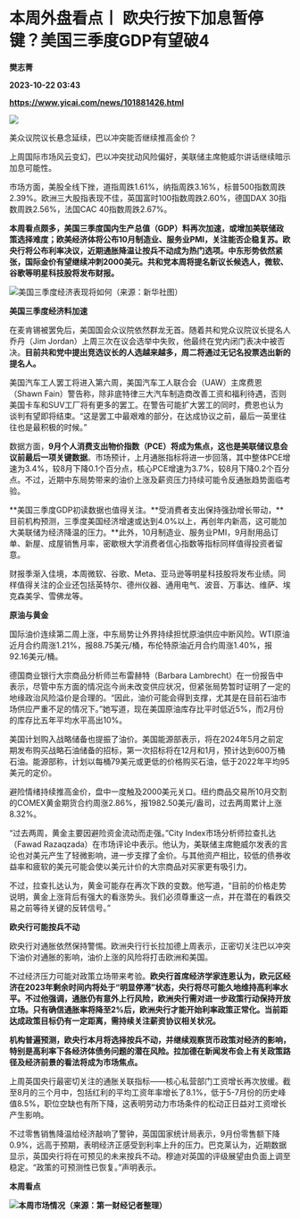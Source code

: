 # 本周外盘看点丨 欧央行按下加息暂停键？美国三季度GDP有望破4
**樊志菁**

**2023-10-22 03:43**

**https://www.yicai.com/news/101881426.html**

![](https://imgcdn.yicai.com/uppics/slides/2023/10/f6906529860f929afa05501c70e857c2.jpg)

美众议院议长悬念延续，巴以冲突能否继续推高金价？

上周国际市场风云变幻，巴以冲突扰动风险偏好，美联储主席鲍威尔讲话继续暗示加息可能性。

市场方面，美股全线下挫，道指周跌1.61%，纳指周跌3.16%，标普500指数周跌2.39%。欧洲三大股指表现不佳，英国富时100指数周跌2.60%，德国DAX 30指数周跌2.56%，法国CAC 40指数周跌2.67%。

**本周看点颇多，美国三季度国内生产总值（GDP）料再次加速，或增加美联储政策选择难度；欧美经济体将公布10月制造业、服务业PMI，关注能否企稳复苏。欧央行将公布利率决议，近期通胀降温让按兵不动成为热门选项。中东形势依然紧张，国际金价有望继续冲刺2000美元。共和党本周将提名新议长候选人，微软、谷歌等明星科技股将发布财报。**

![美国三季度经济表现将如何（来源：新华社图）](https://imgcdn.yicai.com/uppics/images/2023/10/e78c8b62488f1361dca93334dc84d821.jpg)

**美国三季度经济料加速**

在麦肯锡被罢免后，美国国会众议院依然群龙无首。随着共和党众议院议长提名人乔丹（Jim Jordan）上周三次在议会选举中失败，他最终在党内闭门表决中被否决。**目前共和党中提出竞选议长的人选越来越多，周二将通过无记名投票选出新的提名人。**

美国汽车工人罢工将进入第六周，美国汽车工人联合会（UAW）主席费恩（Shawn Fain）警告称，除非底特律三大汽车制造商改善工资和福利待遇，否则美国卡车和SUV工厂将有更多的罢工。在警告可能扩大罢工的同时，费恩也认为谈判有望即将结束。“这是罢工中最艰难的部分，在达成协议之前，最后一英里往往也是最积极的时候。”

数据方面，**9月个人消费支出物价指数（PCE）将成为焦点，这也是美联储议息会议前最后一项关键数据**。市场预计，上月通胀指标将进一步回落，其中整体PCE增速为3.4%，较8月下降0.1个百分点，核心PCE增速为3.7%，较8月下降0.2个百分点。不过，近期中东局势带来的油价上涨及薪资压力持续可能令反通胀趋势面临考验。

**美国三季度GDP初读数据也值得关注。**受消费者支出保持强劲增长带动，**目前机构预测，三季度美国经济增速或达到4.0%以上，再创年内新高，这可能加大美联储为经济降温的压力。**此外，10月制造业、服务业PMI，9月耐用品订单、新屋、成屋销售月率，密歇根大学消费者信心指数等指标同样值得投资者留意。

财报季渐入佳境，本周微软、谷歌、Meta、亚马逊等明星科技股将发布业绩。同样值得关注的企业还包括英特尔、德州仪器、通用电气、波音、万事达、维萨、埃克森美孚、雪佛龙等。

**原油与黄金**

国际油价连续第二周上涨，中东局势让外界持续担忧原油供应中断风险。WTI原油近月合约周涨1.21%，报88.75美元/桶，布伦特原油近月合约周涨1.40%，报92.16美元/桶。

德国商业银行大宗商品分析师兰布雷赫特（Barbara Lambrecht）在一份报告中表示，尽管中东方面的情况迄今尚未改变供应状况，但紧张局势暂时证明了一定的地缘政治风险溢价是合理的。“因此，油价可能会得到支撑，尤其是在目前石油市场供应严重不足的情况下。”她写道，现在美国原油库存比平时低近5%，而2月份的库存比五年平均水平高出10%。

美国计划购入战略储备也提振了油价。美国能源部表示，将在2024年5月之前定期发布购买战略石油储备的招标，第一次招标将在12月和1月，预计达到600万桶石油。能源部称，计划以每桶79美元或更低的价格购买石油，低于2022年平均95美元的定价。

避险情绪持续推高金价，盘中一度触及2000美元关口。纽约商品交易所10月交割的COMEX黄金期货合约周涨2.86%，报1982.50美元/盎司，过去两周累计上涨8.32%。

“过去两周，黄金主要因避险资金流动而走强。”City Index市场分析师拉查扎达（Fawad Razaqzada）在市场评论中表示。他认为，美联储主席鲍威尔发表的言论也对美元产生了轻微影响，进一步支撑了金价。与其他资产相比，较低的债券收益率和疲软的美元可能会使以美元计价的大宗商品对买家更有吸引力。

不过，拉查扎达认为，黄金可能存在再次下跌的变数。他写道，“目前的价格走势说明，黄金上涨背后有强大的看涨势头。我们必须尊重这一点，并在潜在的看跌交易之前等待关键的反转信号。”

**欧央行可能按兵不动**

欧央行对通胀依然保持警惕。欧洲央行行长拉加德上周表示，正密切关注巴以冲突下油价对通胀的影响，油价上涨的风险将打击欧洲和美国。

不过经济压力可能对政策立场带来考验。**欧央行首席经济学家连恩认为，欧元区经济在2023年剩余时间内将处于“明显停滞”状态，央行将尽可能久地维持高利率水平。不过他强调，通胀仍有意外上行风险，欧洲央行需对进一步政策行动保持开放立场。只有确信通胀率将降至2%后，欧洲央行才能开始利率政策正常化。当前距达成政策目标仍有一定距离，需持续关注薪资协议相关状况。**

**机构普遍预测，欧央行本月将选择按兵不动，并继续观察货币政策对经济的影响，特别是高利率下各经济体债务问题的潜在风险。拉加德在新闻发布会上有关政策路径及经济前景的看法将成为市场焦点。**

上周英国央行最密切关注的通胀关联指标——核心私营部门工资增长再次放缓。截至8月的三个月中，包括红利的平均工资年率增长了8.1%，低于5-7月份的历史峰值8.5%，职位空缺也有所下降，这表明劳动力市场条件的松动正日益对工资增长产生影响。

不过零售销售降温给经济敲响了警钟，英国国家统计局表示，9月份零售额下降0.9%，远高于预期，表明经济正感受到利率上升的压力。巴克莱认为，近期数据显示，英国央行将在可预见的未来按兵不动。穆迪对英国的评级展望由负面上调至稳定。“政策的可预测性已恢复。”声明表示。

**本周看点**

**![本周市场情况（来源：第一财经记者整理）](https://imgcdn.yicai.com/uppics/images/2023/10/27f9f51c7fa2d96af2dfe4d83e2f6634.jpg)**